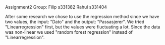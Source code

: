 Assignment2
Group: Filip s331382 Rahul s331404

After some research we chose to use the regression method since we have two values, the input: "Dato" and the output: "Passasjerer". We tried "Linearregression" first, but the values were fluctuating a lot. Since the data was non-linear we used "random forest regression" instead of "Linearregression".
